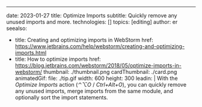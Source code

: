 ---
date: 2023-01-27
title: Optimize Imports
subtitle: Quickly remove any unused imports and more.
technologies: []
topics: [editing]
author: er
seealso:
- title: Creating and optimizing imports in WebStorm
  href: https://www.jetbrains.com/help/webstorm/creating-and-optimizing-imports.html
- title: How to optimize imports
  href: https://blog.jetbrains.com/webstorm/2018/05/optimize-imports-in-webstorm/
thumbnail: ./thumbnail.png
cardThumbnail: ./card.png
animatedGif:
  file: ./tip.gif
  width: 600
  height: 300
leadin: |
  With the _Optimize Imports_ action (_⌃⌥O_ / _Ctrl+Alt+O_), you can quickly remove any unused imports, merge 
  imports from the same module, and optionally sort the import statements.

